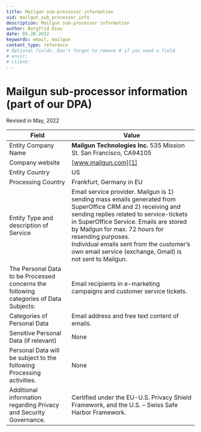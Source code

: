 ```yaml
---
title: Mailgun sub-processor information
uid: mailgun_sub_processor_info
description: Mailgun sub-processor information
author: Bergfrid Dias
date: 05.20.2022
keywords: email, mailgun
content_type: reference
# Optional fields. Don't forget to remove # if you need a field.
# envir:
# client:
---
```


# Mailgun sub-processor information (part of our DPA)

Revised in May, 2022

| Field | Value |
|-------|-------|
| Entity Company Name | **Mailgun Technologies Inc.** 535 Mission St. San Francisco, CA94105 |
| Company website | [www.mailgun.com][1] |
| Entity Country | US |
| Processing Country | Frankfurt, Germany in EU |
| Entity Type and description of Service | Email service provider. Mailgun is 1) sending mass emails generated from SuperOffice CRM and 2) receiving and sending replies related to service-tickets in SuperOffice Service. Emails are stored by Mailgun for max. 72 hours for resending purposes.<br>Individual emails sent from the customer’s own email service (exchange, Gmail) is not sent to Mailgun. |
| The Personal Data to be Processed concerns the following categories of Data Subjects: | Email recipients in e-marketing campaigns and customer service tickets. |
| Categories of Personal Data | Email address and free text content of emails. |
| Sensitive Personal Data (if relevant) | None |
| Personal Data will be subject to the following Processing activities. | None |
| Additional information regarding Privacy and Security Governance. | Certified under the EU-U.S. Privacy Shield Framework, and the U.S. – Swiss Safe Harbor Framework. |

<!-- Referenced links -->
[1]: http://www.mailgun.com/
